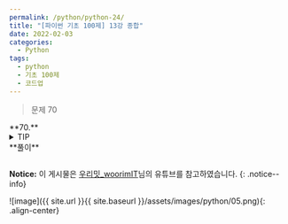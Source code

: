 ```yaml
---
permalink: /python/python-24/
title: "[파이썬 기초 100제] 13강 종합"
date: 2022-02-03
categories:
  - Python
tags:
  - python
  - 기초 100제
  - 코드업
---
```


> 문제 70

<div class="notice--success" markdown="1">
**70.**

</div>

<details>
<summary>TIP</summary>
<div markdown="1">

</div>
</details>

<div class="notice" markdown="1">
**풀이**

```python

```

</div>

**Notice:** 이 게시물은 [우리밋\_woorimIT](https://www.youtube.com/watch?v=7sykajCtgCw&list=PLSK4WsJ8JS4dOszA7Zr8paqI81Mv27tNq&index=2)님의 유튜브를 참고하였습니다.
{: .notice--info}

![image]({{ site.url }}{{ site.baseurl }}/assets/images/python/05.png){: .align-center}
